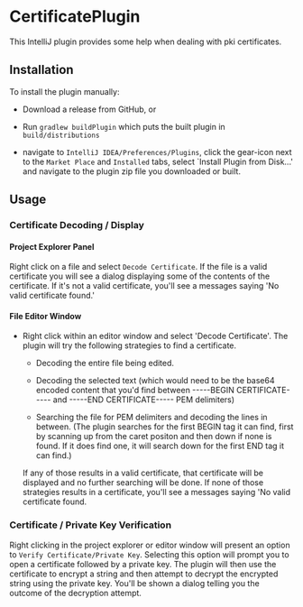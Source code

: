 # CertificatePlugin

This IntelliJ plugin provides some help when dealing with pki certificates.

## Installation

To install the plugin manually:
 
 * Download a release from GitHub, or
 
 * Run `gradlew buildPlugin` which puts the built plugin in `build/distributions`
 
 * navigate to `IntelliJ IDEA/Preferences/Plugins`, click the gear-icon next to the `Market Place` and `Installed` tabs, select `Install Plugin from Disk...' and navigate to the plugin zip file you downloaded or built.
 
## Usage

### Certificate Decoding / Display

#### Project Explorer Panel

Right click on a file and select `Decode Certificate`.  If the file is a valid certificate you will see a dialog displaying some of the contents of the certificate.  If it's not a valid certificate, you'll see a messages saying 'No valid certificate found.'

#### File Editor Window

* Right click within an editor window and select 'Decode Certificate'. The plugin will try the following strategies to find a certificate.
  
  - Decoding the entire file being edited.
  
  - Decoding the selected text (which would need to be the base64 encoded content that you'd find between -----BEGIN CERTIFICATE----- and -----END CERTIFICATE----- PEM delimiters)
  
  - Searching the file for PEM delimiters and decoding the lines in between. (The plugin searches for the first BEGIN tag it can find, first by scanning up from the caret positon and then down if none is found.  If it does find one, it will search down for the first END tag it can find.)
  
  If any of those results in a valid certificate, that certificate will be displayed and no further searching will be done.  If none of those strategies results in a certificate, you'll see a messages saying 'No valid certificate found.
  
### Certificate / Private Key Verification

Right clicking in the project explorer or editor window will present an option to `Verify Certificate/Private Key`.  Selecting this option will prompt you to open a certificate followed by a private key.  The plugin will then use the certificate to encrypt a string and then attempt to decrypt the encrypted string using the private key.  You'll be shown a dialog telling you the outcome of the decryption attempt.

